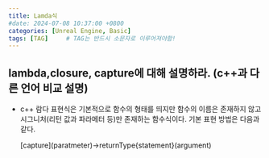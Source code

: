 ```yaml
---
title: Lamda식
#date: 2024-07-08 10:37:00 +0800
categories: [Unreal Engine, Basic]
tags: [TAG]		# TAG는 반드시 소문자로 이루어져야함!
---
```


## **lambda,closure, capture에 대해 설명하라. (c++과 다른 언어 비교 설명)**

* c++
    람다 표현식은 기본적으로 함수의 형태를 띄지만 함수의 이름은 존재하지 않고 시그니처(리턴 값과 파라메터 등)만 존재하는 함수식이다. 기본 표현 방법은 다음과 같다. 
    
    \[capture\](paratmeter)->returnType{statement}(argument)
    

